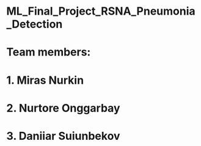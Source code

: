 # ML_Final_Project_RSNA_Pneumonia_Detection
# Team members:
# 1. Miras Nurkin
# 2. Nurtore Onggarbay
# 3. Daniiar Suiunbekov

